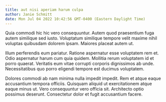 ```yaml
---
title: aut nisi aperiam harum culpa
author: Janie Schmitt
date: Mon Jul 04 2022 10:42:56 GMT-0400 (Eastern Daylight Time)
---
```

Quia commodi hic hic vero consequuntur. Autem quod praesentium fuga autem similique sed iusto. Voluptatum similique tempore velit maxime nihil voluptas quibusdam dolorem ipsam. Maiores placeat autem ut.

 Illum perferendis eum pariatur. Ratione aspernatur esse voluptatem rem et. Odio aspernatur harum cum quia quidem. Mollitia rerum voluptatem id et porro quaerat. Veritatis eum vitae corrupti corporis dignissimos ab unde. Necessitatibus quo porro eligendi tempore est ducimus voluptatem.

 Dolores commodi ab nam minima nulla impedit impedit. Rem et atque eaque accusantium tempora officiis. Quisquam aliquid ut exercitationem atque eaque minus ut. Vero consequuntur vero officia sit. Architecto optio possimus deserunt. Consectetur dolor et fugit accusantium facere.